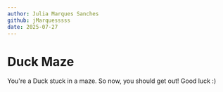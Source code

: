```yaml
---
author: Julia Marques Sanches
github: jMarquesssss
date: 2025-07-27
---
```


# Duck Maze

You're a Duck stuck in a maze. So now, you should get out!
Good luck :)

